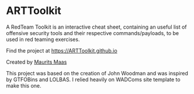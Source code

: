 # ARTToolkit

A RedTeam Toolkit is an interactive cheat sheet, containing an useful list of offensive security tools and their respective commands/payloads, to be used in red teaming exercises.

Find the project at https://ARTToolkit.github.io

Created by [Maurits Maas](https://www.linkedin.com/in/maurits-maas/)

This project was based on the creation of John Woodman and was inspired by GTFOBins and LOLBAS. I relied heavily on WADComs site template to make this one.
